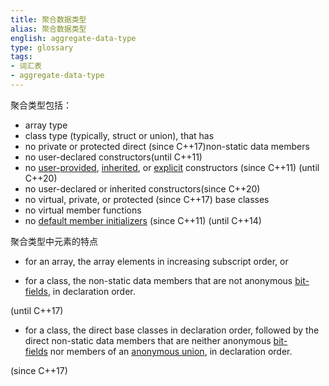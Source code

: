 ```yaml
---
title: 聚合数据类型
alias: 聚合数据类型
english: aggregate-data-type
type: glossary
tags:
- 词汇表
- aggregate-data-type
---
```


聚合类型包括：
-   array type
-   class type (typically, struct or union), that has
-   no private or protected direct (since C++17)non-static data members
-   no user-declared constructors(until C++11)
-   no [user-provided](https://en.cppreference.com/w/cpp/language/function#User-provided_functions "cpp/language/function"), [inherited](https://en.cppreference.com/w/cpp/language/using_declaration#Inheriting_constructors "cpp/language/using declaration"), or [explicit](https://en.cppreference.com/w/cpp/language/explicit "cpp/language/explicit") constructors (since C++11)  (until C++20)
-   no user-declared or inherited constructors(since C++20)
-   no virtual, private, or protected (since C++17) base classes
-   no virtual member functions
-   no [default member initializers](https://en.cppreference.com/w/cpp/language/data_members#Member_initialization "cpp/language/data members")  (since C++11)  (until C++14)

聚合类型中元素的特点
-   for an array, the array elements in increasing subscript order, or

-   for a class, the non-static data members that are not anonymous [bit-fields](https://en.cppreference.com/w/cpp/language/bit_field "cpp/language/bit field"), in declaration order.

(until C++17)

-   for a class, the direct base classes in declaration order, followed by the direct non-static data members that are neither anonymous [bit-fields](https://en.cppreference.com/w/cpp/language/bit_field "cpp/language/bit field") nor members of an [anonymous union](https://en.cppreference.com/w/cpp/language/union#Anonymous_unions "cpp/language/union"), in declaration order.

(since C++17)